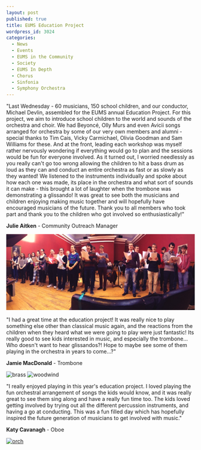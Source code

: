 ```yaml
---
layout: post
published: true
title: EUMS Education Project
wordpress_id: 3024
categories: 
  - News
  - Events
  - EUMS in the Community
  - Society
  - EUMS In Depth
  - Chorus
  - Sinfonia
  - Symphony Orchestra
---
```


"Last Wednesday - 60 musicians, 150 school children, and our conductor, Michael
Devlin, assembled for the EUMS annual Education Project. For this project, we
aim to introduce school children to the world and sounds of the orchestra and
choir. We had Beyonc&eacute;, Olly Murs and even Avicii songs arranged for
orchestra by some of our very own members and alumni - special thanks to Tim
Cais, Vicky Carmichael, Olivia Goodman and Sam Williams for these. And at the
front, leading each workshop was myself rather nervously wondering if
everything would go to plan and the sessions would be fun for everyone
involved. As it turned out, I worried needlessly as you really can't go too
wrong allowing the children to hit a bass drum as loud as they can and conduct
an entire orchestra as fast or as slowly as they wanted! We listened to the
instruments individually and spoke about how each one was made, its place in
the orchestra and what sort of sounds it can make - this brought a lot of
laughter when the trombone was demonstrating a glissando! It was great to see
both the musicians and children enjoying making music together and will
hopefully have encouraged musicians of the future. Thank you to all members who
took part and thank you to the children who got involved so enthusiastically!"

**Julie Aitken** - Community Outreach Manager

<img alt="choir" src="/assets/img/education-projects/choir.jpg">

"I had a great time at the education project! It was really nice to play
something else other than classical music again, and the reactions from the
children when they heard what we were going to play were just fantastic! Its
really good to see kids interested in music, and especially the
trombone&hellip; Who doesn't want to hear glissandos?! Hope to maybe see some
of them playing in the orchestra in years to come&hellip;?"

**Jamie MacDonald** - Trombone

<div class="clearfix">
<img class="aside" alt="brass" src="http://eums.eusa.ed.ac.uk/wp-content/uploads/2013/11/brass1-764x1024.jpeg" width="214" height="287" />
<img class="aside" alt="woodwind" src="http://eums.eusa.ed.ac.uk/wp-content/uploads/2013/11/woodwind1-764x1024.jpeg" width="212" height="284">
</div>

"I really enjoyed playing in this year's education project. I loved playing the
fun orchestral arrangement of songs the kids would know, and it was really
great to see them sing along and have a really fun time too. The kids loved
getting involved by trying out all the different percussion instruments, and
having a go at conducting. This was a fun filled day which has hopefully
inspired the future generation of musicians to get involved with music."

**Katy Cavanagh** - Oboe

<a href="http://eums.eusa.ed.ac.uk/wp-content/uploads/2013/11/orch.jpeg"><img class="wp-image-3025 alignnone" alt="orch" src="http://eums.eusa.ed.ac.uk/wp-content/uploads/2013/11/orch-1024x764.jpeg" width="682" height="508" /></a>
